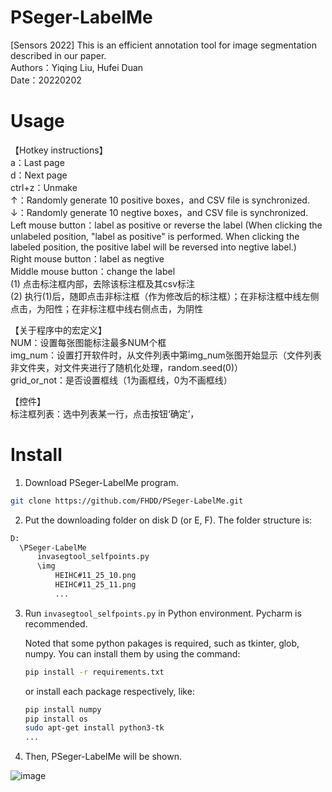 # PSeger-LabelMe
[Sensors 2022] This is an efficient annotation tool for image segmentation described in our paper.
<br /> Authors：Yiqing Liu, Hufei Duan
<br /> Date：20220202

# Usage
【Hotkey instructions】
 <br /> a：Last page
 <br /> d：Next page
 <br /> ctrl+z：Unmake
 <br /> ↑：Randomly generate 10 positive boxes，and CSV file is synchronized.
 <br /> ↓：Randomly generate 10 negtive boxes，and CSV file is synchronized.
<br /> Left mouse button：label as positive or reverse the label (When clicking the unlabeled position, "label as positive" is performed. When clicking the labeled position, the positive label will be reversed into negtive label.)
<br /> Right mouse button：label as negtive
<br /> Middle mouse button：change the label
<br />          (1) 点击标注框内部，去除该标注框及其csv标注
 <br />         (2) 执行(1)后，随即点击非标注框（作为修改后的标注框）；在非标注框中线左侧点击，为阳性；在非标注框中线右侧点击，为阴性

【关于程序中的宏定义】
<br /> NUM：设置每张图能标注最多NUM个框
<br /> img_num：设置打开软件时，从文件列表中第img_num张图开始显示（文件列表非文件夹，对文件夹进行了随机化处理，random.seed(0)）
<br /> grid_or_not：是否设置框线（1为画框线，0为不画框线）

【控件】
<br /> 标注框列表：选中列表某一行，点击按钮‘确定’，


# Install
1. Download PSeger-LabelMe program.
```bash
git clone https://github.com/FHDD/PSeger-LabelMe.git
```

2. Put the downloading folder on disk D (or E, F). The folder structure is:
```bash
D:
  \PSeger-LabelMe
      invasegtool_selfpoints.py
      \img
          HEIHC#11_25_10.png
          HEIHC#11_25_11.png
          ...
```

3. Run ```invasegtool_selfpoints.py``` in Python environment. Pycharm is recommended.

   Noted that some python pakages is required, such as tkinter, glob, numpy. You can install them by using the command:
   ```bash
   pip install -r requirements.txt
   ```
   
   or install each package respectively, like:
   ```bash
   pip install numpy
   pip install os
   sudo apt-get install python3-tk
   ...
   ```
   
4. Then, PSeger-LabelMe will be shown.

![image](https://user-images.githubusercontent.com/39789261/182822284-ad0ef778-c6ff-4fec-a606-9e168f13229f.png)






